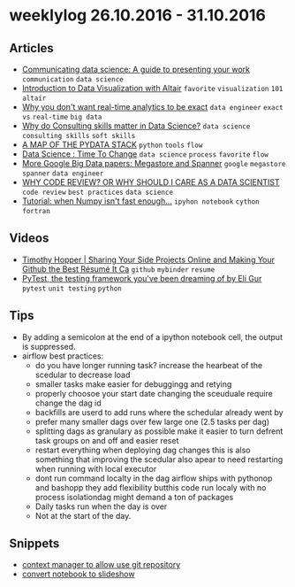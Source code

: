 # weeklylog 26.10.2016 - 31.10.2016

## Articles
- [Communicating data science: A guide to presenting your work](http://blog.kaggle.com/2016/06/29/communicating-data-science-a-guide-to-presenting-your-work/?utm_content=buffer69f63&utm_medium=social&utm_source=facebook.com&utm_campaign=buffer) `communication` `data science`
- [Introduction to Data Visualization with Altair](http://pbpython.com/altair-intro.html) `favorite` `visualization` `101` `altair`
- [Why you don't want real-time analytics to be exact](http://blog.mikiobraun.de/2012/08/why-you-dont-want-real-time-analytics-to-be-exact.html) `data engineer` `exact` `vs` `real-time` `big data`
- [Why do Consulting skills matter in Data Science?](https://www.linkedin.com/pulse/20140917123625-41740903-the-importance-of-consulting-skills-in-data-science?trk=prof-post) `data science` `consulting skills` `soft skills`
- [A MAP OF THE PYDATA STACK](https://peadarcoyle.wordpress.com/2016/03/02/a-map-of-the-pydata-stack/) `python` `tools` `flow`
- [Data Science : Time To Change](https://medium.com/@chris_bour/data-science-time-to-change-8eac5ce81d1#.pnau9ii62) `data science` `process` `favorite` `flow`
- [More Google Big Data papers: Megastore and Spanner](http://blog.mikiobraun.de/2013/03/more-google-papers-megastore-spanner-voted-commits.html) `google` `megastore` `spanner` `data engineer`
- [WHY CODE REVIEW? OR WHY SHOULD I CARE AS A DATA SCIENTIST](https://peadarcoyle.wordpress.com/2016/09/19/why-code-review-or-why-should-i-care-as-a-data-scientist/) `code review` `best practices` `data science`
- [Tutorial: when Numpy isn't fast enough...](https://iamtrask.github.io/2014/11/23/cython-blas-fortran/) `ipyhon notebook` `cython` `fortran`


## Videos
- [Timothy Hopper | Sharing Your Side Projects Online and Making Your Github the Best Résumé It Ca](https://www.youtube.com/watch?v=uRul8QdYvqQ) `github` `mybinder` `resume`
- [PyTest, the testing framework you've been dreaming of by Eli Gur](https://www.youtube.com/watch?v=l0zjVKD7rx8&index=7&list=PL2ZIe_ro-J9p6s4n1EmKOhVo_Vs6Lnhc5) `pytest` `unit testing` `python`


## Tips
- By adding a semicolon at the end of a ipython notebook cell, the output is suppressed.
- airflow best practices: 
    - do you have longer running task? increase the hearbeat of the scedular to decrease load
    - smaller tasks make easier for debuggingg and retying 
    - properly choosoe your start date changing the sceuduale require change the dag id
    - backfills are userd to add runs where the schedular already went by
    - prefer many smaller dags over few large one (2.5 tasks per dag)
    - splitting dags as granulary as possible make it easier to turn defrent task groups on and off and easier reset
    - restart everything when deploying dag changes this is also something that improving the scedular also apear to need restarting when running with local executor
    - dont run command localty in the dag airflow ships with pythonop and bashopp they add flexibility butthis code run localy with no process isolationdag might demand a ton of packages 
    - Daily tasks run when the day is over
    - Not at the start of the day.

    
## Snippets
- [context manager to allow use git repository](https://gist.github.com/eyaltrabelsi/df31a13696b33188710a843e2ad657f4)
- [convert notebook to slideshow](https://gist.github.com/eyaltrabelsi/72b553498fe79bb47c26c41d70a84961) 
